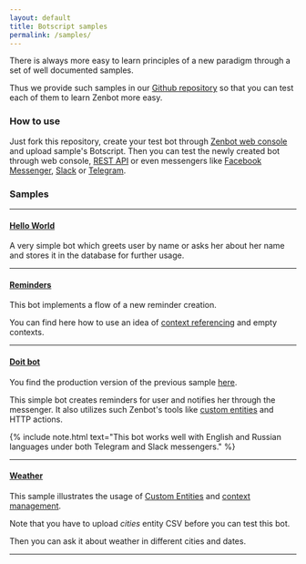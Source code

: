```yaml
---
layout: default
title: Botscript samples
permalink: /samples/
---
```


There is always more easy to learn principles of a new paradigm through a set of well documented samples.

Thus we provide such samples in our [Github repository](https://github.com/uzyovoys/zenbot) so that you can test each of them to learn Zenbot more easy.

### How to use
Just fork this repository, create your test bot through [Zenbot web console](https://zenbot.org) and upload sample\'s Botscript.
Then you can test the newly created bot through web console, [REST API](/rest/) or even messengers like [Facebook Messenger](/messengers/facebook/), [Slack](/messengers/slack/) or [Telegram](/messengers/telegram/).

### Samples
***

#### [Hello World](https://github.com/uzyovoys/zenbot/tree/master/samples/helloworld)
A very simple bot which greets user by name or asks her about her name and stores it in the database for further usage.

***

#### [Reminders](https://github.com/uzyovoys/zenbot/tree/master/samples/reminders)
This bot implements a flow of a new reminder creation.

You can find here how to use an idea of [context referencing](/botscript/conversations/) and empty contexts.

***

#### [Doit bot](https://doitbot.netlify.com)
You find the production version of the previous sample [here](https://doitbot.netlify.com).

This simple bot creates reminders for user and notifies her through the messenger.
It also utilizes such Zenbot\'s tools like [custom entities](/pattern/entities/) and HTTP actions.

{% include note.html text="This bot works well with English and Russian languages under both Telegram and Slack messengers." %}

***

#### [Weather](https://github.com/uzyovoys/zenbot/tree/master/samples/weather)
This sample illustrates the usage of [Custom Entities](/pattern/entities/) and [context management](/botscript/conversations/).

Note that you have to upload _cities_ entity CSV before you can test this bot.

Then you can ask it about weather in different cities and dates.

***